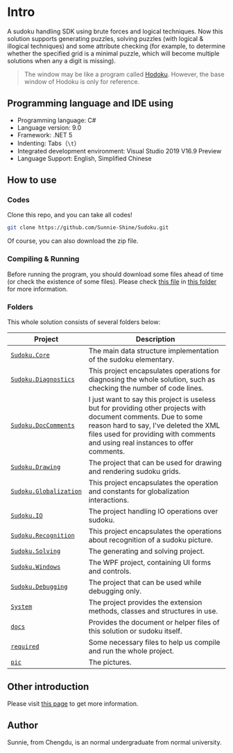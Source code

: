 # Intro

A sudoku handling SDK using brute forces and logical techniques. Now this solution supports generating puzzles, solving puzzles (with logical & illogical techniques) and some attribute checking (for example, to determine whether the specified grid is a minimal puzzle, which will become multiple solutions when any a digit is missing).

> The window may be like a program called [Hodoku](http://hodoku.sourceforge.net/en/index.php). However, the base window of Hodoku is only for reference.
>



## Programming language and IDE using

* Programming language: C#
* Language version: 9.0
* Framework: .NET 5
* Indenting: Tabs（`\t`）
* Integrated development environment: Visual Studio 2019 V16.9 Preview
* Language Support: English, Simplified Chinese



## How to use

### Codes

Clone this repo, and you can take all codes!

```bash
git clone https://github.com/Sunnie-Shine/Sudoku.git
```

Of course, you can also download the zip file.



### Compiling & Running

Before running the program, you should download some files ahead of time (or check the existence of some files). Please check [this file](https://github.com/Sunnie-Shine/Sudoku/blob/master/ref/require/README.md) in [this folder](https://github.com/Sunnie-Shine/Sudoku/tree/master/ref/require) for more information.



### Folders

This whole solution consists of several folders below:

| Project                                                      | Description                                                  |
| ------------------------------------------------------------ | ------------------------------------------------------------ |
| [`Sudoku.Core`](https://github.com/Sunnie-Shine/Sudoku/tree/master/Sudoku.Core) | The main data structure implementation of the sudoku elementary. |
| [`Sudoku.Diagnostics`](https://github.com/Sunnie-Shine/Sudoku/tree/master/Sudoku.Diagnostics) | This project encapsulates operations for diagnosing the whole solution, such as checking the number of code lines. |
| [`Sudoku.DocComments`](https://github.com/Sunnie-Shine/Sudoku/tree/master/Sudoku.DocComments) | I just want to say this project is useless but for providing other projects with document comments. Due to some reason hard to say, I've deleted the XML files used for providing with comments and using real instances to offer comments. |
| [`Sudoku.Drawing`](https://github.com/Sunnie-Shine/Sudoku/tree/master/Sudoku.Drawing) | The project that can be used for drawing and rendering sudoku grids. |
| [`Sudoku.Globalization`](https://github.com/Sunnie-Shine/Sudoku/tree/master/Sudoku.Globalization) | This project encapsulates the operation and constants for globalization interactions. |
| [`Sudoku.IO`](https://github.com/Sunnie-Shine/Sudoku/tree/master/Sudoku.IO) | The project handling IO operations over sudoku.              |
| [`Sudoku.Recognition`](https://github.com/Sunnie-Shine/Sudoku/tree/master/Sudoku.Recognition) | This project encapsulates the operations about recognition of a sudoku picture. |
| [`Sudoku.Solving`](https://github.com/Sunnie-Shine/Sudoku/tree/master/Sudoku.Solving) | The generating and solving project.                          |
| [`Sudoku.Windows`](https://github.com/Sunnie-Shine/Sudoku/tree/master/Sudoku.Windows) | The WPF project, containing UI forms and controls.           |
| [`Sudoku.Debugging`](https://github.com/Sunnie-Shine/Sudoku/tree/master/Sudoku.Debugging) | The project that can be used while debugging only.           |
| [`System`](https://github.com/Sunnie-Shine/Sudoku/tree/master/System) | The project provides the extension methods, classes and structures in use. |
| [`docs`](https://github.com/SunnieShine/Sudoku/tree/master/docs) | Provides the document or helper files of this solution or sudoku itself. |
| [`required`](https://github.com/Sunnie-Shine/Sudoku/tree/master/required) | Some necessary files to help us compile and run the whole project. |
| [`pic`](https://github.com/Sunnie-Shine/Sudoku/tree/master/pic) | The pictures.                                                |



## Other introduction

Please visit [this page](https://sunnieshine.github.io/Sudoku/index) to get more information.



## Author

Sunnie, from Chengdu, is an normal undergraduate from normal university.

